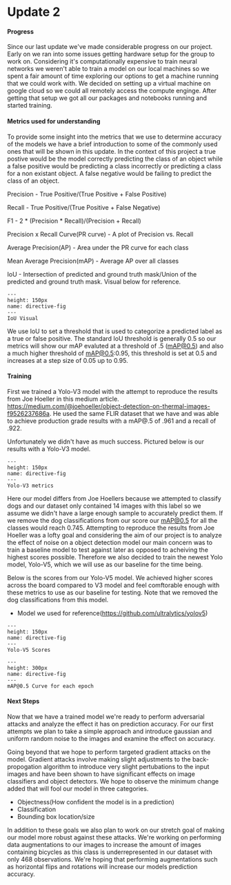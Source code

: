 # Update 2

#### Progress

Since our last update we've made considerable progress on our project. Early on we ran into some issues getting hardware setup for the group to work on. Considering it's computationally expensive to train neural networks we weren't able to train a model on our local machines so we spent a fair amount of time exploring our options to get a machine running that we could work with. We decided on setting up a virtual machine on google cloud so we could all remotely access the compute enginge. After getting that setup we got all our packages and notebooks running and started training. 

#### Metrics used for understanding
To provide some insight into the metrics that we use to determine accuracy of the models we have a brief introduction to some of the commonly used ones that will be shown in this update. In the context of this project a true postive would be the model correctly predicting the class of an object while a false positive would be predicting a class incorrectly or predicting a class for a non existant object. A false negative would be failing to predict the class of an object. 

Precision - True Positive/(True Positive + False Positive)

Recall - True Positive/(True Positive + False Negative)

F1 - 2 * (Precision * Recall)/(Precision + Recall)

Precision x Recall Curve(PR curve) - A plot of Precision vs. Recall

Average Precision(AP) - Area under the PR curve for each class

Mean Average Precision(mAP) - Average AP over all classes

IoU - Intersection of predicted and ground truth mask/Union of the predicted and ground truth mask. Visual below for reference.

```{figure} 1_6B58Ohs9t7sRjYISbYZs-Q.png
---
height: 150px
name: directive-fig
---
IoU Visual 
```
We use IoU to set a threshold that is used to categorize a predicted label as a true or false positive. The standard IoU threshold is generally 0.5 so our metrics will show our mAP evaluted at a threshold of .5 (mAP@0.5) and also a much higher threshold of mAP@0.5:0.95, this threshold is set at 0.5 and increases at a step size of 0.05 up to 0.95. 

#### Training
First we trained a Yolo-V3 model with the attempt to reproduce the results from Joe Hoeller in this medium article. https://medium.com/@joehoeller/object-detection-on-thermal-images-f9526237686a. He used the same FLIR dataset that we have and was able to achieve production grade results with a mAP@.5 of .961 and a recall of .922.

Unfortunately we didn't have as much success. Pictured below is our results with a Yolo-V3 model.


```{figure} 108645101-84e4b780-7466-11eb-9c89-9e862626f3c1-1.png
---
height: 150px
name: directive-fig
---
Yolo-V3 metrics 
```
Here our model differs from Joe Hoellers because we attempted to classify dogs and our dataset only contained 14 images with this label so we assume we didn't have a large enough sample to accurately predict them. If we remove the dog classifications from our score our mAP@0.5 for all the classes would reach 0.745. Attempting to reproduce the results from Joe Hoeller was a lofty goal and considering the aim of our project is to analyze the effect of noise on a object detection model our main concern was to train a baseline model to test against later as opposed to acheiving the highest scores possible. Therefore we also decided to train the newest Yolo model, Yolo-V5, which we will use as our baseline for the time being. 

Below is the scores from our Yolo-V5 model. We achieved higher scores across the board compared to V3 model and feel comftorable enough with these metrics to use as our baseline for testing. Note that we removed the dog classifications from this model.
- Model we used for reference(https://github.com/ultralytics/yolov5)

```{figure} Yolov5.png
---
height: 150px
name: directive-fig
---
Yolo-V5 Scores
```

```{figure} mAPcurve.png
---
height: 300px
name: directive-fig
---
mAP@0.5 Curve for each epoch
```

#### Next Steps

Now that we have a trained model we're ready to perform adversarial attacks and analyze the effect it has on prediction accuracy. For our first attempts we plan to take a simple approach and introduce gaussian and uniform random noise to the images and examine the effect on accuracy.

Going beyond that we hope to perform targeted gradient attacks on the model. Gradient attacks involve making slight adjustments to the back-propogation algorithm to introduce very slight pertubations to the input images and have been shown to have significant effects on image classifiers and object detectors. We hope to observe the minimum change added that will fool our model in three categories.  

- Objectness(How confident the model is in a prediction)
- Classification
- Bounding box location/size

In addition to these goals we also plan to work on our stretch goal of making our model more robust against these attacks. We're working on performing data augmentations to our images to increase the amount of images containing bicycles as this class is underrepresented in our dataset with only 468 observations. We're hoping that performing augmentations such as horizontal flips and rotations will increase our models prediction accuracy. 


